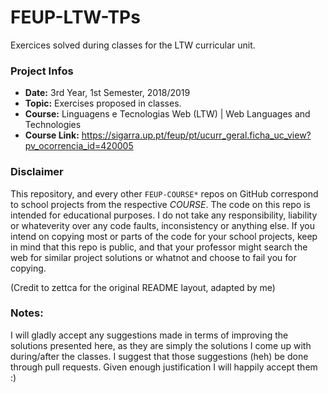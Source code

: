 # FEUP-LTW-TPs
Exercices solved during classes for the LTW curricular unit. 

### Project Infos
* **Date:** 3rd Year, 1st Semester, 2018/2019
* **Topic:** Exercises proposed in classes.
* **Course:** Linguagens e Tecnologias Web (LTW) | Web Languages and Technologies
* **Course Link:** https://sigarra.up.pt/feup/pt/ucurr_geral.ficha_uc_view?pv_ocorrencia_id=420005


### Disclaimer
This repository, and every other `FEUP-COURSE*` repos on GitHub correspond to school projects from the respective *COURSE*. The code on this repo is intended for educational purposes. I do not take any responsibility, liability or whateverity over any code faults, inconsistency or anything else. If you intend on copying most or parts of the code for your school projects, keep in mind that this repo is public, and that your professor might search the web for similar project solutions or whatnot and choose to fail you for copying.

(Credit to zettca for the original README layout, adapted by me)

### Notes:
I will gladly accept any suggestions made in terms of improving the solutions presented here, as they are simply the solutions I come up with during/after the classes. I suggest that those suggestions (heh) be done through pull requests. Given enough justification I will happily accept them :)
